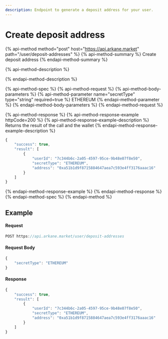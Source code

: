 ```yaml
---
description: Endpoint to generate a deposit address for your user.
---
```


# Create deposit address

{% api-method method="post" host="https://api.arkane.market" path="/user/deposit-addresses" %}
{% api-method-summary %}
Create deposit address
{% endapi-method-summary %}

{% api-method-description %}

{% endapi-method-description %}

{% api-method-spec %}
{% api-method-request %}
{% api-method-body-parameters %}
{% api-method-parameter name="secretType" type="string" required=true %}
ETHEREUM
{% endapi-method-parameter %}
{% endapi-method-body-parameters %}
{% endapi-method-request %}

{% api-method-response %}
{% api-method-response-example httpCode=200 %}
{% api-method-response-example-description %}
Returns the result of the call and the wallet 
{% endapi-method-response-example-description %}

```javascript
{
    "success": true,
    "result": [
        {
            "userId": "7c344b6c-2a05-4597-95ce-9b48e07f8e50",
            "secretType": "ETHEREUM",
            "address": "0xa51b1d9f8715884647aea7c593e4ff3176aaac16"
        }
    ]
}
```
{% endapi-method-response-example %}
{% endapi-method-response %}
{% endapi-method-spec %}
{% endapi-method %}

## Example

#### Request

```javascript
POST https://api.arkane.market/user/deposit-addresses
```

#### Request Body

```javascript
{
    "secretType": "ETHEREUM"
}
```

#### Response

```javascript
{
    "success": true,
    "result": [
        {
            "userId": "7c344b6c-2a05-4597-95ce-9b48e07f8e50",
            "secretType": "ETHEREUM",
            "address": "0xa51b1d9f8715884647aea7c593e4ff3176aaac16"
        }
    ]
}
```


